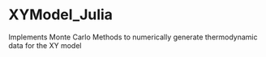 # XYModel_Julia
Implements Monte Carlo Methods to numerically generate thermodynamic data for the XY model
